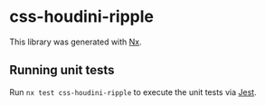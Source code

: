 # css-houdini-ripple

This library was generated with [Nx](https://nx.dev).

## Running unit tests

Run `nx test css-houdini-ripple` to execute the unit tests via [Jest](https://jestjs.io).
